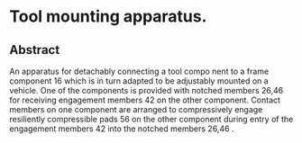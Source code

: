 # Tool mounting apparatus.

## Abstract
An apparatus for detachably connecting a tool compo nent to a frame component 16 which is in turn adapted to be adjustably mounted on a vehicle. One of the components is provided with notched members 26,46 for receiving engagement members 42 on the other component. Contact members on one component are arranged to compressively engage resiliently compressible pads 56 on the other component during entry of the engagement members 42 into the notched members 26,46 .